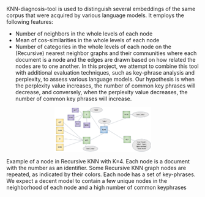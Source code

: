 KNN-diagnosis-tool is used to distinguish several embeddings of the same corpus that were acquired by various language models. It employs the following features:
* Number of neighbors in the whole levels of each node
* Mean of cos-similarities in the whole levels of each node
* Number of categories in the whole levels of each node
on the (Recursive) nearest neighbor graphs and their communities where each document is a node and the edges are drawn based on how related the nodes are to one another.
In this project, we attempt to combine this tool with additional evaluation techniques, such as key-phrase analysis and perplexity, to assess various language models.
Our hypothesis is when the perplexity value increases, the number of common key phrases
will decrease, and conversely, when the perplexity value decreases, the number of common
key phrases will increase.

<p align="center" width="100%">
    <img width="50%" src="/Experiment%20with%20key-phrases/RKNN.png"> 
</p>

Example of a node in Recursive KNN with K=4. Each node is a document with the number as an identifier. Some Recursive KNN graph nodes are repeated, 
as indicated by their colors. Each node has a set of key-phrases. We expect a decent model to contain a few unique nodes in the neighborhood of each 
node and a high number of common keyphrases
